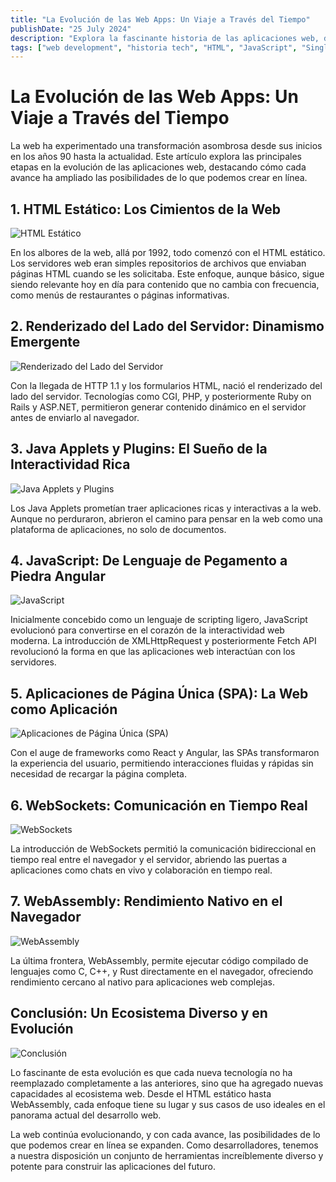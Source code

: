 ```yaml
---
title: "La Evolución de las Web Apps: Un Viaje a Través del Tiempo"
publishDate: "25 July 2024"
description: "Explora la fascinante historia de las aplicaciones web, desde el HTML estático hasta el WebAssembly moderno"
tags: ["web development", "historia tech", "HTML", "JavaScript", "Single Page Apps", "WebSockets", "WebAssembly", "evolución web", "tecnología web", "arquitectura web"]
---
```


# La Evolución de las Web Apps: Un Viaje a Través del Tiempo

La web ha experimentado una transformación asombrosa desde sus inicios en los años 90 hasta la actualidad. Este artículo explora las principales etapas en la evolución de las aplicaciones web, destacando cómo cada avance ha ampliado las posibilidades de lo que podemos crear en línea.

## 1. HTML Estático: Los Cimientos de la Web

![HTML Estático](https://github.com/user-attachments/assets/9bd3f0b1-4113-420c-93b0-1ada72acf672)

En los albores de la web, allá por 1992, todo comenzó con el HTML estático. Los servidores web eran simples repositorios de archivos que enviaban páginas HTML cuando se les solicitaba. Este enfoque, aunque básico, sigue siendo relevante hoy en día para contenido que no cambia con frecuencia, como menús de restaurantes o páginas informativas.

## 2. Renderizado del Lado del Servidor: Dinamismo Emergente

![Renderizado del Lado del Servidor](https://github.com/user-attachments/assets/51d81602-5741-463f-9ef8-cb1a5890a5fa)

Con la llegada de HTTP 1.1 y los formularios HTML, nació el renderizado del lado del servidor. Tecnologías como CGI, PHP, y posteriormente Ruby on Rails y ASP.NET, permitieron generar contenido dinámico en el servidor antes de enviarlo al navegador.

## 3. Java Applets y Plugins: El Sueño de la Interactividad Rica

![Java Applets y Plugins](https://github.com/user-attachments/assets/c4af9797-631c-41a3-89f4-c662e3b587aa)

Los Java Applets prometían traer aplicaciones ricas y interactivas a la web. Aunque no perduraron, abrieron el camino para pensar en la web como una plataforma de aplicaciones, no solo de documentos.

## 4. JavaScript: De Lenguaje de Pegamento a Piedra Angular

![JavaScript](https://github.com/user-attachments/assets/5846af89-c167-483d-b3ee-119e3ca0907a)

Inicialmente concebido como un lenguaje de scripting ligero, JavaScript evolucionó para convertirse en el corazón de la interactividad web moderna. La introducción de XMLHttpRequest y posteriormente Fetch API revolucionó la forma en que las aplicaciones web interactúan con los servidores.

## 5. Aplicaciones de Página Única (SPA): La Web como Aplicación

![Aplicaciones de Página Única (SPA)](https://github.com/user-attachments/assets/5cbb5386-bd79-49f3-bf9b-43adc3244b40)

Con el auge de frameworks como React y Angular, las SPAs transformaron la experiencia del usuario, permitiendo interacciones fluidas y rápidas sin necesidad de recargar la página completa.

## 6. WebSockets: Comunicación en Tiempo Real

![WebSockets](https://github.com/user-attachments/assets/0ebef849-8c25-4211-aedd-6ac0cc393b03)

La introducción de WebSockets permitió la comunicación bidireccional en tiempo real entre el navegador y el servidor, abriendo las puertas a aplicaciones como chats en vivo y colaboración en tiempo real.

## 7. WebAssembly: Rendimiento Nativo en el Navegador

![WebAssembly](https://github.com/user-attachments/assets/0eebfb3c-048c-4935-961a-aa6097a9ff98)

La última frontera, WebAssembly, permite ejecutar código compilado de lenguajes como C, C++, y Rust directamente en el navegador, ofreciendo rendimiento cercano al nativo para aplicaciones web complejas.

## Conclusión: Un Ecosistema Diverso y en Evolución

![Conclusión](https://github.com/user-attachments/assets/666db740-06ec-4aba-a1f0-a9d95d2b3caf)

Lo fascinante de esta evolución es que cada nueva tecnología no ha reemplazado completamente a las anteriores, sino que ha agregado nuevas capacidades al ecosistema web. Desde el HTML estático hasta WebAssembly, cada enfoque tiene su lugar y sus casos de uso ideales en el panorama actual del desarrollo web.

La web continúa evolucionando, y con cada avance, las posibilidades de lo que podemos crear en línea se expanden. Como desarrolladores, tenemos a nuestra disposición un conjunto de herramientas increíblemente diverso y potente para construir las aplicaciones del futuro.
